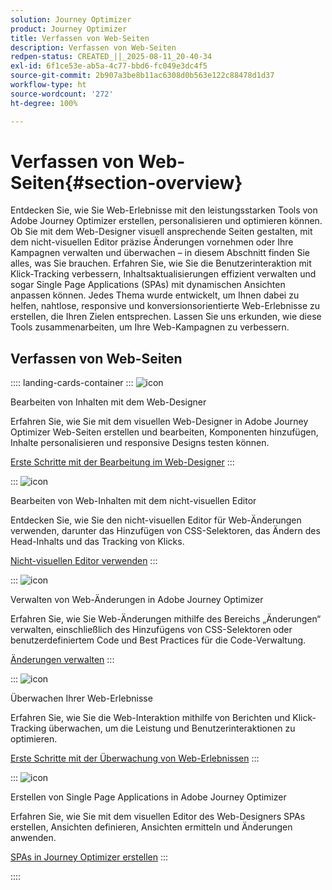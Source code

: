```yaml
---
solution: Journey Optimizer
product: Journey Optimizer
title: Verfassen von Web-Seiten
description: Verfassen von Web-Seiten
redpen-status: CREATED_||_2025-08-11_20-40-34
exl-id: 6f1ce53e-ab5a-4c77-bbd6-fc049e3dc4f5
source-git-commit: 2b907a3be8b11ac6308d0b563e122c88478d1d37
workflow-type: ht
source-wordcount: '272'
ht-degree: 100%

---
```


# Verfassen von Web-Seiten{#section-overview}

Entdecken Sie, wie Sie Web-Erlebnisse mit den leistungsstarken Tools von Adobe Journey Optimizer erstellen, personalisieren und optimieren können. Ob Sie mit dem Web-Designer visuell ansprechende Seiten gestalten, mit dem nicht-visuellen Editor präzise Änderungen vornehmen oder Ihre Kampagnen verwalten und überwachen – in diesem Abschnitt finden Sie alles, was Sie brauchen. Erfahren Sie, wie Sie die Benutzerinteraktion mit Klick-Tracking verbessern, Inhaltsaktualisierungen effizient verwalten und sogar Single Page Applications (SPAs) mit dynamischen Ansichten anpassen können. Jedes Thema wurde entwickelt, um Ihnen dabei zu helfen, nahtlose, responsive und konversionsorientierte Web-Erlebnisse zu erstellen, die Ihren Zielen entsprechen. Lassen Sie uns erkunden, wie diese Tools zusammenarbeiten, um Ihre Web-Kampagnen zu verbessern.

## Verfassen von Web-Seiten

:::: landing-cards-container
:::
![icon](https://cdn.experienceleague.adobe.com/icons/circle-play.svg)

Bearbeiten von Inhalten mit dem Web-Designer

Erfahren Sie, wie Sie mit dem visuellen Web-Designer in Adobe Journey Optimizer Web-Seiten erstellen und bearbeiten, Komponenten hinzufügen, Inhalte personalisieren und responsive Designs testen können.

[Erste Schritte mit der Bearbeitung im Web-Designer](../using/web/web-visual-editor.md)
:::

:::
![icon](https://cdn.experienceleague.adobe.com/icons/code-branch.svg)

Bearbeiten von Web-Inhalten mit dem nicht-visuellen Editor

Entdecken Sie, wie Sie den nicht-visuellen Editor für Web-Änderungen verwenden, darunter das Hinzufügen von CSS-Selektoren, das Ändern des Head-Inhalts und das Tracking von Klicks.

[Nicht-visuellen Editor verwenden](../using/web/web-non-visual-editor.md)
:::

:::
![icon](https://cdn.experienceleague.adobe.com/icons/gear.svg)

Verwalten von Web-Änderungen in Adobe Journey Optimizer

Erfahren Sie, wie Sie Web-Änderungen mithilfe des Bereichs „Änderungen“ verwalten, einschließlich des Hinzufügens von CSS-Selektoren oder benutzerdefiniertem Code und Best Practices für die Code-Verwaltung.

[Änderungen verwalten](../using/web/manage-web-modifications.md)
:::

:::
![icon](https://cdn.experienceleague.adobe.com/icons/chart-line.svg)

Überwachen Ihrer Web-Erlebnisse

Erfahren Sie, wie Sie die Web-Interaktion mithilfe von Berichten und Klick-Tracking überwachen, um die Leistung und Benutzerinteraktionen zu optimieren.

[Erste Schritte mit der Überwachung von Web-Erlebnissen](../using/web/monitor-web-experiences.md)
:::

:::
![icon](https://cdn.experienceleague.adobe.com/icons/puzzle-piece.svg)

Erstellen von Single Page Applications in Adobe Journey Optimizer

Erfahren Sie, wie Sie mit dem visuellen Editor des Web-Designers SPAs erstellen, Ansichten definieren, Ansichten ermitteln und Änderungen anwenden.

[SPAs in Journey Optimizer erstellen](../using/web/web-spa.md)
:::

::::
